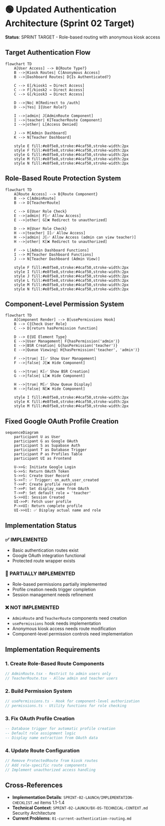 # 🟢 Updated Authentication Architecture (Sprint 02 Target)

**Status**: SPRINT TARGET - Role-based routing with anonymous kiosk access

## Target Authentication Flow

```mermaid
flowchart TD
    A[User Access] --> B{Route Type?}
    B -->|Kiosk Routes| C[Anonymous Access]
    B -->|Dashboard Routes| D{Is Authenticated?}
    
    C --> E[/kiosk1 → Direct Access]
    C --> F[/kiosk2 → Direct Access]
    C --> G[/kiosk3 → Direct Access]
    
    D -->|No| H[Redirect to /auth]
    D -->|Yes| I{User Role?}
    
    I -->|admin| J[AdminRoute Component]
    I -->|teacher| K[TeacherRoute Component]
    I -->|other| L[Access Denied]
    
    J --> M[Admin Dashboard]
    K --> N[Teacher Dashboard]
    
    style E fill:#e8f5e8,stroke:#4caf50,stroke-width:2px
    style F fill:#e8f5e8,stroke:#4caf50,stroke-width:2px
    style G fill:#e8f5e8,stroke:#4caf50,stroke-width:2px
    style M fill:#e8f5e8,stroke:#4caf50,stroke-width:2px
    style N fill:#e8f5e8,stroke:#4caf50,stroke-width:2px
```

## Role-Based Route Protection System

```mermaid
flowchart TD
    A[Route Access] --> B{Route Component}
    B --> C[AdminRoute]
    B --> D[TeacherRoute]
    
    C --> E{User Role Check}
    E -->|admin| F[✅ Allow Access]
    E -->|other| G[❌ Redirect to unauthorized]
    
    D --> H{User Role Check}
    H -->|teacher| I[✅ Allow Access]
    H -->|admin| J[✅ Allow Access (admin can view teacher)]
    H -->|other| K[❌ Redirect to unauthorized]
    
    F --> L[Admin Dashboard Functions]
    I --> M[Teacher Dashboard Functions]
    J --> N[Teacher Dashboard (Admin View)]
    
    style F fill:#e8f5e8,stroke:#4caf50,stroke-width:2px
    style I fill:#e8f5e8,stroke:#4caf50,stroke-width:2px
    style J fill:#e8f5e8,stroke:#4caf50,stroke-width:2px
    style L fill:#e8f5e8,stroke:#4caf50,stroke-width:2px
    style M fill:#e8f5e8,stroke:#4caf50,stroke-width:2px
    style N fill:#e8f5e8,stroke:#4caf50,stroke-width:2px
```

## Component-Level Permission System

```mermaid
flowchart TD
    A[Component Render] --> B[usePermissions Hook]
    B --> C{Check User Role}
    C --> D[return hasPermission function]
    
    D --> E{UI Element Type}
    E -->|User Management| F{hasPermission('admin')}
    E -->|BSR Creation| G{hasPermission('teacher')}
    E -->|Queue Viewing| H{hasPermission('teacher', 'admin')}
    
    F -->|true| I[✅ Show User Management]
    F -->|false| J[❌ Hide Component]
    
    G -->|true| K[✅ Show BSR Creation]
    G -->|false| L[❌ Hide Component]
    
    H -->|true| M[✅ Show Queue Display]
    H -->|false| N[❌ Hide Component]
    
    style I fill:#e8f5e8,stroke:#4caf50,stroke-width:2px
    style K fill:#e8f5e8,stroke:#4caf50,stroke-width:2px
    style M fill:#e8f5e8,stroke:#4caf50,stroke-width:2px
```

## Fixed Google OAuth Profile Creation

```mermaid
sequenceDiagram
    participant U as User
    participant G as Google OAuth
    participant S as Supabase Auth
    participant T as Database Trigger
    participant P as Profiles Table
    participant UI as Frontend

    U->>G: Initiate Google Login
    G->>S: Return OAuth Token
    S->>S: Create User Record
    S->>T: ✅ Trigger: on_auth_user_created
    T->>P: Create profile record
    T->>P: Set display_name from OAuth
    T->>P: Set default role = 'teacher'
    S->>UI: Session Created
    UI->>P: Fetch user profile
    P->>UI: Return complete profile
    UI->>UI: ✅ Display actual name and role
```

## Implementation Status

### ✅ IMPLEMENTED
- Basic authentication routes exist
- Google OAuth integration functional
- Protected route wrapper exists

### 🔄 PARTIALLY IMPLEMENTED  
- Role-based permissions partially implemented
- Profile creation needs trigger completion
- Session management needs refinement

### ❌ NOT IMPLEMENTED
- `AdminRoute` and `TeacherRoute` components need creation
- `usePermissions` hook needs implementation
- Anonymous kiosk access needs route modification
- Component-level permission controls need implementation

## Implementation Requirements

### 1. Create Role-Based Route Components
```typescript
// AdminRoute.tsx - Restrict to admin users only
// TeacherRoute.tsx - Allow admin and teacher users
```

### 2. Build Permission System
```typescript  
// usePermissions.ts - Hook for component-level authorization
// permissions.ts - Utility functions for role checking
```

### 3. Fix OAuth Profile Creation
```sql
-- Database trigger for automatic profile creation
-- Default role assignment logic
-- Display name extraction from OAuth data
```

### 4. Update Route Configuration
```typescript
// Remove ProtectedRoute from kiosk routes
// Add role-specific route components
// Implement unauthorized access handling
```

## Cross-References
- **Implementation Details**: `SPRINT-02-LAUNCH/IMPLEMENTATION-CHECKLIST.md` items 1.1-1.4
- **Technical Context**: `SPRINT-02-LAUNCH/BX-OS-TECHNICAL-CONTEXT.md` Security Architecture
- **Current Problems**: `01-current-authentication-routing.md`